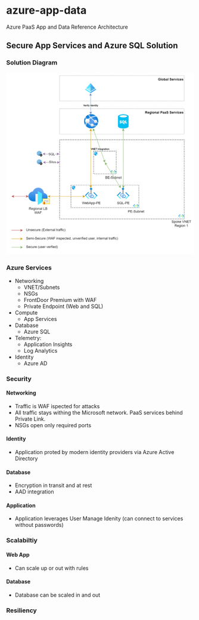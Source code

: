# azure-app-data
Azure PaaS App and Data Reference Architecture

## Secure App Services and Azure SQL Solution

### Solution Diagram
![Solution Diagram](https://github.com/msalemor/azure-app-data/blob/main/images/secure-paas-data-app.png)
### Azure Services
- Networking
  - VNET/Subnets
  - NSGs
  - FrontDoor Premium with WAF
  - Private Endpoint (Web and SQL)
- Compute
  - App Services
- Database
  - Azure SQL
- Telemetry:
  - Application Insights
  - Log Analytics
- Identity
  - Azure AD

### Security
#### Networking
- Traffic is WAF ispected for attacks
- All traffic stays withing the Microsoft network. PaaS services behind Private Link. 
- NSGs open only required ports
#### Identity
- Application proted by modern identity providers via Azure Active Directory
#### Database
- Encryption in transit and at rest
- AAD integration
#### Application
- Application leverages User Manage Idenity (can connect to services without passwords)
### Scalabiltiy
#### Web App
- Can scale up or out with rules
#### Database
- Database can be scaled in and out
### Resiliency
